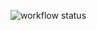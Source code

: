 ![workflow status](https://github.com/invictus_7/yamdb_final/actions/workflows/yamdb_workflow.yml/badge.svg)
